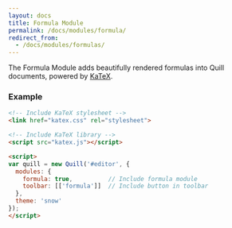```yaml
---
layout: docs
title: Formula Module
permalink: /docs/modules/formula/
redirect_from:
  - /docs/modules/formulas/
---
```


The Formula Module adds beautifully rendered formulas into Quill documents, powered by [KaTeX](https://khan.github.io/KaTeX/).


### Example

```html
<!-- Include KaTeX stylesheet -->
<link href="katex.css" rel="stylesheet">

<!-- Include KaTeX library -->
<script src="katex.js"></script>

<script>
var quill = new Quill('#editor', {
  modules: {
    formula: true,          // Include formula module
    toolbar: [['formula']]  // Include button in toolbar
  },
  theme: 'snow'
});
</script>
```
